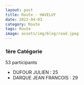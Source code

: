 ```yaml
---
layout: post
title: Route - HAVELUY
date: 2022-04-03
category: Route
tags: Route
image: assets/img/blog/road.jpeg
---
```


### 1ère Catégorie
53 participants
- DUFOUR JULIEN : 25
- DARQUE JEAN FRANCOIS : 29
